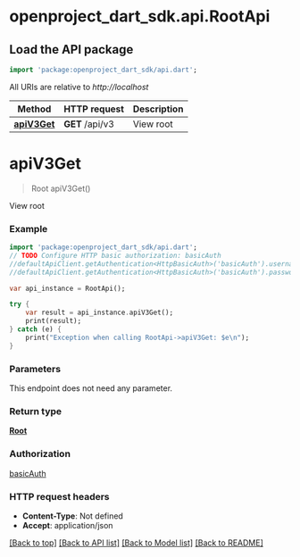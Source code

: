 # openproject_dart_sdk.api.RootApi

## Load the API package
```dart
import 'package:openproject_dart_sdk/api.dart';
```

All URIs are relative to *http://localhost*

Method | HTTP request | Description
------------- | ------------- | -------------
[**apiV3Get**](RootApi.md#apiV3Get) | **GET** /api/v3 | View root


# **apiV3Get**
> Root apiV3Get()

View root

### Example 
```dart
import 'package:openproject_dart_sdk/api.dart';
// TODO Configure HTTP basic authorization: basicAuth
//defaultApiClient.getAuthentication<HttpBasicAuth>('basicAuth').username = 'YOUR_USERNAME'
//defaultApiClient.getAuthentication<HttpBasicAuth>('basicAuth').password = 'YOUR_PASSWORD';

var api_instance = RootApi();

try { 
    var result = api_instance.apiV3Get();
    print(result);
} catch (e) {
    print("Exception when calling RootApi->apiV3Get: $e\n");
}
```

### Parameters
This endpoint does not need any parameter.

### Return type

[**Root**](Root.md)

### Authorization

[basicAuth](../README.md#basicAuth)

### HTTP request headers

 - **Content-Type**: Not defined
 - **Accept**: application/json

[[Back to top]](#) [[Back to API list]](../README.md#documentation-for-api-endpoints) [[Back to Model list]](../README.md#documentation-for-models) [[Back to README]](../README.md)


